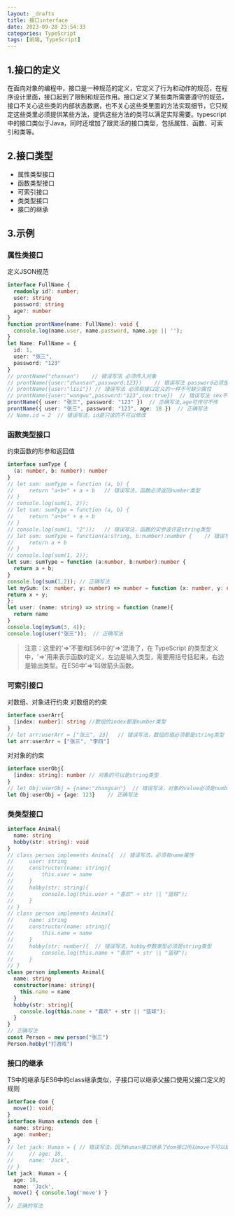 ```yaml
---
layout: _drafts
title: 接口interface
date: 2023-09-28 23:54:33
categories: TypeScript
tags: [前端, TypeScript]
---
```

## 1.接口的定义
在面向对象的编程中，接口是一种规范的定义，它定义了行为和动作的规范，在程序设计里面，接口起到了限制和规范作用。接口定义了某些类所需要遵守的规范，接口不关心这些类的内部状态数据，也不关心这些类里面的方法实现细节，它只规定这些类里必须提供某些方法，提供这些方法的类可以满足实际需要。typescript中的接口类似于Java，同时还增加了跟灵活的接口类型，包括属性、函数、可索引和类等。
## 2.接口类型

   - 属性类型接口
   - 函数类型接口
   - 可索引接口
   - 类类型接口
   - 接口的继承
## 3.示例
### 属性类接口
定义JSON规范
```typescript
interface FullName {
  readonly id?: number;
  user: string
  password: string
  age?: number
}
function prontName(name: FullName): void {
  console.log(name.user, name.password, name.age || '');
}
let Name: FullName = {
  id: 1,
  user: "张三",
  password: "123"
}
// prontName("zhansan")    // 错误写法 必须传入对象
// prontName({user:"zhansan",password:123})    // 错误写法 password必须是string类型
// prontName({user:"lisi"}) // 错误写法 必须和接口定义的一样不可缺少属性
// prontName({user:"wangwu",password:"123",sex:true})  // 错误写法 sex不在FillName中
prontName({ user: "张三", password: "123" })  // 正确写法,age可传可不传
prontName({ user: "张三", password: "123", age: 18 })  // 正确写法
// Name.id = 2  // 错误写法，id是只读的不可以修改
```
### 函数类型接口
约束函数的形参和返回值
```typescript
interface sumType {
  (a: number, b: number): number
}
// let sum: sumType = function (a, b) {
//     return "a+b+" + a + b   // 错误写法，函数必须返回number类型
// }
// console.log(sum(1, 2));
// let sum: sumType = function (a, b) {
//     return "a+b+" + a + b
// }
// console.log(sum(1, "2"));   // 错误写法，函数的实参波许是string类型
// let sum: sumType = function(a:string, b:number):number {    // 错误写法，函数中定义的形参和返回值必须和接口中定义的一直
//     return a + b
// }
// console.log(sum(1, 2));
let sum: sumType = function (a:number, b:number):number {
  return a + b;
}
console.log(sum(1,2)); // 正确写法
let mySum: (x: number, y: number) => number = function (x: number, y: number): number {
return x + y;
};
let user: (name: string) => string = function (name){
  return name
}
console.log(mySum(3, 4));
console.log(user("张三"));  // 正确写法
```
>  注意：这里的'=>'不要和ES6中的'=>'混淆了，在 TypeScript 的类型定义中，'=>'用来表示函数的定义，左边是输入类型，需要用括号括起来，右边是输出类型。在ES6中'=>'叫做箭头函数。

### 可索引接口
对数组、对象进行约束
对数组的约束
```typescript
interface userArr{
  [index: number]: string //数组的index都是number类型
}
// let arr:userArr = ["张三", 23]   // 错误写法，数组的值必须都是string类型
let arr:userArr = ["张三", "李四"]
```

对对象的约束
```typescript
interface userObj{
  [index: string]: number // 对象的可以是string类型
}
// let Obj:userObj = {name:"zhangsan"}  // 错误写法，对象的value必须是number类型
let Obj:userObj = {age: 123}    // 正确写法
```
### 类类型接口
```typescript
interface Animal{
  name: string
  hobby(str: string): void
}
// class person implements Animal{  // 错误写法，必须有name属性
//     user: string
//     constructor(name: string){
//         this.user = name
//     }
//     hobby(str: string){
//         console.log(this.user + "喜欢" + str || "篮球");
//     }
// }
// class person implements Animal{
//     name: string
//     constructor(name: string){
//         this.name = name
//     }
//     hobby(str: number){  // 错误写法，hobby参数类型必须是string类型
//         console.log(this.name + "喜欢" + str || "篮球");
//     }
// }
class person implements Animal{
  name: string
  constructor(name: string){
    this.name = name
  }
  hobby(str: string){
    console.log(this.name + "喜欢" + str || "篮球");
  }
}
// 正确写法
const Person = new person("张三")
Person.hobby("打游戏")
```
### 接口的继承
TS中的继承与ES6中的class继承类似，子接口可以继承父接口使用父接口定义的规则
```typescript
interface dom {
  move(): void;
}
interface Human extends dom {
  name: string;
  age: number;
}
// let jack: Human = { // 错误写法，因为Human接口继承了dom接口所以move不可以缺少
//     // age: 18,
//     name: 'Jack',
// }
let jack: Human = {
  age: 18,
  name: 'Jack',
  move() { console.log('move') }
}
// 正确的写法
```

